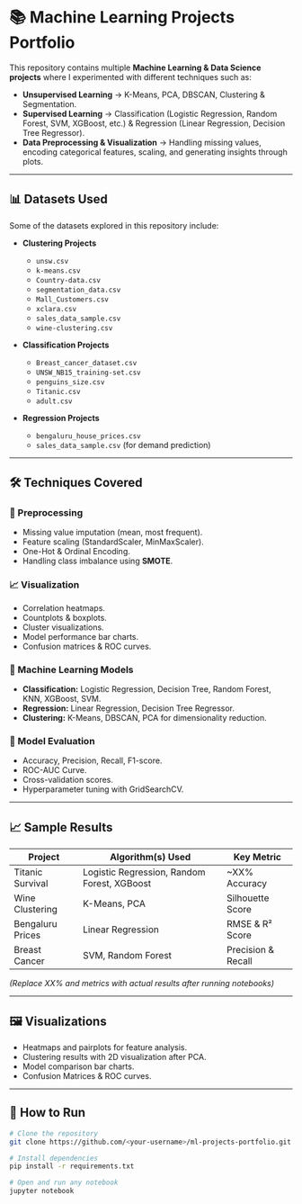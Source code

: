 # 📚 Machine Learning Projects Portfolio

This repository contains multiple **Machine Learning & Data Science projects** where I experimented with different techniques such as:
- **Unsupervised Learning** → K-Means, PCA, DBSCAN, Clustering & Segmentation.
- **Supervised Learning** → Classification (Logistic Regression, Random Forest, SVM, XGBoost, etc.) & Regression (Linear Regression, Decision Tree Regressor).
- **Data Preprocessing & Visualization** → Handling missing values, encoding categorical features, scaling, and generating insights through plots.

---

## 📊 Datasets Used
Some of the datasets explored in this repository include:
- **Clustering Projects**  
  - `unsw.csv`
  - `k-means.csv`
  - `Country-data.csv`
  - `segmentation_data.csv`
  - `Mall_Customers.csv`
  - `xclara.csv`
  - `sales_data_sample.csv`
  - `wine-clustering.csv`

- **Classification Projects**  
  - `Breast_cancer_dataset.csv`
  - `UNSW_NB15_training-set.csv`
  - `penguins_size.csv`
  - `Titanic.csv`
  - `adult.csv`

- **Regression Projects**  
  - `bengaluru_house_prices.csv`
  - `sales_data_sample.csv` (for demand prediction)

---

## 🛠️ Techniques Covered

### 🔢 Preprocessing
- Missing value imputation (mean, most frequent).
- Feature scaling (StandardScaler, MinMaxScaler).
- One-Hot & Ordinal Encoding.
- Handling class imbalance using **SMOTE**.

### 📈 Visualization
- Correlation heatmaps.
- Countplots & boxplots.
- Cluster visualizations.
- Model performance bar charts.
- Confusion matrices & ROC curves.

### 🤖 Machine Learning Models
- **Classification:** Logistic Regression, Decision Tree, Random Forest, KNN, XGBoost, SVM.  
- **Regression:** Linear Regression, Decision Tree Regressor.  
- **Clustering:** K-Means, DBSCAN, PCA for dimensionality reduction.

### 🎯 Model Evaluation
- Accuracy, Precision, Recall, F1-score.
- ROC-AUC Curve.
- Cross-validation scores.
- Hyperparameter tuning with GridSearchCV.

---

## 📈 Sample Results
| Project         | Algorithm(s) Used        | Key Metric        |
|----------------|----------------------|------------------|
| Titanic Survival | Logistic Regression, Random Forest, XGBoost | ~XX% Accuracy |
| Wine Clustering | K-Means, PCA        | Silhouette Score |
| Bengaluru Prices | Linear Regression   | RMSE & R² Score  |
| Breast Cancer   | SVM, Random Forest  | Precision & Recall |

_(Replace XX% and metrics with actual results after running notebooks)_

---

## 🖼️ Visualizations
- Heatmaps and pairplots for feature analysis.
- Clustering results with 2D visualization after PCA.
- Model comparison bar charts.
- Confusion Matrices & ROC curves.

---

## 🚀 How to Run
```bash
# Clone the repository
git clone https://github.com/<your-username>/ml-projects-portfolio.git

# Install dependencies
pip install -r requirements.txt

# Open and run any notebook
jupyter notebook
